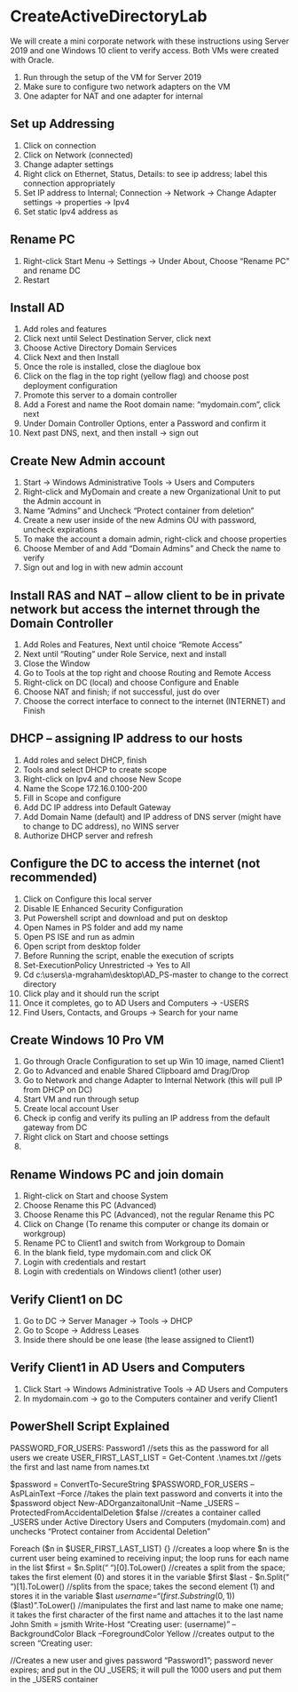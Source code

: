 # CreateActiveDirectoryLab
We will create a mini corporate network with these instructions using Server 2019 and one Windows 10 client to verify access. Both VMs were created with Oracle. 

1)	Run through the setup of the VM for Server 2019
2)	Make sure to configure two network adapters on the VM
3)	One adapter for NAT and one adapter for internal

## Set up Addressing

1)	Click on connection
2)	Click on Network (connected)
3)	Change adapter settings
4)	Right click on Ethernet, Status, Details: to see ip address; label this connection appropriately
5)	Set IP address to Internal; Connection -> Network -> Change Adapter settings -> properties -> Ipv4 
6)	Set static Ipv4 address as 

## Rename PC

1)	Right-click Start Menu -> Settings -> Under About, Choose “Rename PC” and rename DC
2)	Restart

## Install AD

1)	Add roles and features
2)	Click next until Select Destination Server, click next
3)	Choose Active Directory Domain Services
4)	Click Next and then Install
5)	Once the role is installed, close the diagloue box 
6)	Click on the flag in the top right (yellow flag) and choose post deployment configuration
7)	Promote this server to a domain controller
8)	Add a Forest and name the Root domain name: “mydomain.com”, click next
9)	Under Domain Controller Options, enter a Password and confirm it
10)	Next past DNS, next, and then install -> sign out

## Create New Admin account 

1)	Start -> Windows Administrative Tools -> Users and Computers 
2)	Right-click and MyDomain and create a new Organizational Unit to put the Admin account in
3)	Name “Admins” and Uncheck “Protect container from deletion”
4)	Create a new user inside of the new Admins OU with password, uncheck expirations
5)	To make the account a domain admin, right-click and choose properties
6)	Choose Member of and Add  “Domain Admins” and Check the name to verify
7)	Sign out and log in with new admin account

## Install RAS and NAT – allow client to be in private network but access the internet through the Domain Controller

1)	Add Roles and Features, Next until choice “Remote Access”
2)	Next until “Routing” under Role Service, next and install
3)	Close the Window
4)	Go to Tools at the top right and choose Routing and Remote Access
5)	Right-click on DC (local) and choose Configure and Enable
6)	Choose NAT and finish; if not successful, just do over
7)	Choose the correct interface to connect to the internet (INTERNET) and Finish

## DHCP – assigning IP address to our hosts

1)	Add roles and select DHCP, finish
2)	Tools and select DHCP to create scope
3)	Right-click on Ipv4 and choose New Scope
4)	Name the Scope 172.16.0.100-200
5)	Fill in Scope and configure
6)	Add DC IP address into Default Gateway
7)	Add Domain Name (default) and IP address of DNS server (might have to change to DC address), no WINS server
8)	Authorize DHCP server and refresh

## Configure the DC to access the internet (not recommended)

1)	Click on Configure this local server
2)	Disable IE Enhanced Security Configuration
3)	Put Powershell  script and download and put on desktop
4)	Open Names in PS folder and add my name
5)	Open PS ISE and run as admin
6)	Open script from desktop folder
7)	Before Running the script, enable the execution of scripts 
8)	Set-ExecutionPolicy Unrestricted -> Yes to All
9)	Cd c:\users\a-mgraham\desktop\AD_PS-master to change to the correct directory
10)	Click play and it should run the script
11)	Once it completes, go to AD Users and Computers -> -USERS
12)	Find Users, Contacts, and Groups -> Search for your name

## Create Windows 10 Pro VM

1)	Go through Oracle Configuration to set up Win 10 image, named Client1
2)	Go to Advanced and enable Shared Clipboard amd Drag/Drop
3)	Go to Network and change Adapter to Internal Network (this will pull IP from DHCP on DC)
4)	Start VM and run through setup
5)	Create local account User
6)	Check ip config and verify its pulling an IP address from the default gateway from DC
7)	Right click on Start and choose settings
8)	
## Rename Windows PC and join domain

1)	Right-click on Start and choose System
2)	Choose Rename this PC (Advanced)
3)	Choose Rename this PC (Advanced), not the regular Rename this PC
4)	Click on Change (To rename this computer or change its domain or workgroup)
5)	Rename PC to Client1 and switch from Workgroup to Domain
6)	In the blank field, type mydomain.com and click OK
7)	Login with credentials and restart
8)	Login with credentials on Windows client1 (other user)

## Verify Client1 on DC

1)	Go to DC ->  Server Manager -> Tools -> DHCP
2)	Go to Scope -> Address Leases 
3)	Inside there should be one lease (the lease assigned to Client1)
## Verify Client1 in AD Users and Computers

1)	Click Start -> Windows Administrative Tools -> AD Users and Computers
2)	In mydomain.com -> go to the Computers container and verify Client1

## PowerShell  Script Explained
 


PASSWORD_FOR_USERS: Password1 		//sets this as the password for all users we create
USER_FIRST_LAST_LIST =  Get-Content .\names.txt 	//gets the first and last name from names.txt

$password = ConvertTo-SecureString $PASSWORD_FOR_USERS –AsPLainText –Force	//takes the plain text password and converts it into the $password object
New-ADOrganzaitonalUnit –Name _USERS –ProtectedFromAccidentalDeletion $false 	//creates a container called _USERS under Active Directory Users and Computers (mydomain.com) 	and unchecks “Protect container from Accidental Deletion”
   
Foreach ($n in $USER_FIRST_LAST_LIST) {}	//creates a loop where $n is the current user being examined to receiving input; the loop runs for each name in the list 
$first = $n.Split(“ “)[0].ToLower() 	//creates a split from the space; takes the first element (0) and stores it in the variable $first
$last - $n.Split(“ “)[1].ToLower()		//splits from the space; takes the second element (1) and stores it in the variable $last
$username = “$($first.Substring(0,1))$($last)”.ToLower()	//manipulates the first and last name to make one name; it takes the first character of the first name and attaches it to the last name 
John Smith = jsmith
Write-Host “Creating user: $($username)” –BackgroundColor Black –ForegroundColor Yellow
//creates output to the screen “Creating user: 
 
//Creates a new user and gives password “Password1”; password never expires; and put in the OU _USERS; it will pull the 1000 users and put them in the _USERS container
